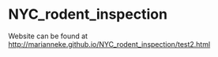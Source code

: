 # NYC_rodent_inspection

Website can be found at
http://marianneke.github.io/NYC_rodent_inspection/test2.html
